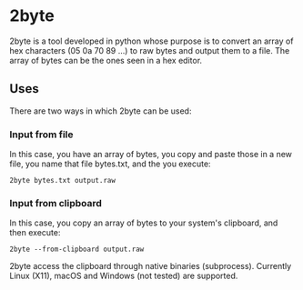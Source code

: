 # 2byte

2byte is a tool developed in python whose purpose is to convert an array of hex characters (05 0a 70 89 ...) to raw bytes and output them to a file. The array of bytes can be the ones seen in a hex editor.

## Uses

There are two ways in which 2byte can be used:

### Input from file

In this case, you have an array of bytes, you copy and paste those in a new file, you name that file bytes.txt, and the you execute:

    2byte bytes.txt output.raw

### Input from clipboard

In this case, you copy an array of bytes to your system's clipboard, and then execute:

    2byte --from-clipboard output.raw

2byte access the clipboard through native binaries (subprocess). Currently Linux (X11), macOS and Windows (not tested) are supported.
